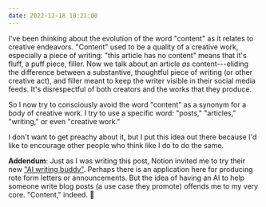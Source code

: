```yaml
---
date: 2022-12-18 10:21:00
---
```


I've been thinking about the evolution of the word "content" as it relates to creative endeavors. "Content" used to be a quality of a creative work, especially a piece of writing: "this article has no content" means that it's fluff, a puff piece, filler. Now we talk about an article _as_ content---eliding the difference between a substantive, thoughtful piece of writing (or other creative act), and filler meant to keep the writer visible in their social media feeds. It's disrespectful of both creators and the works that they produce.

So I now try to consciously avoid the word "content" as a synonym for a body of creative work. I try to use a specific word: "posts," "articles," "writing," or even "creative work."

I don't want to get preachy about it, but I put this idea out there because I'd like to encourage other people who think like I do to do the same.

**Addendum**: Just as I was writing this post, Notion invited me to try their new ["AI writing buddy"](https://www.theverge.com/2022/11/16/23460904/notion-ai-notes-writing-machine-learning). Perhaps there is an application here for producing rote form letters or announcements. But the idea of having an AI to help someone write blog posts (a use case they promote) offends me to my very core. "Content," indeed.  📝
